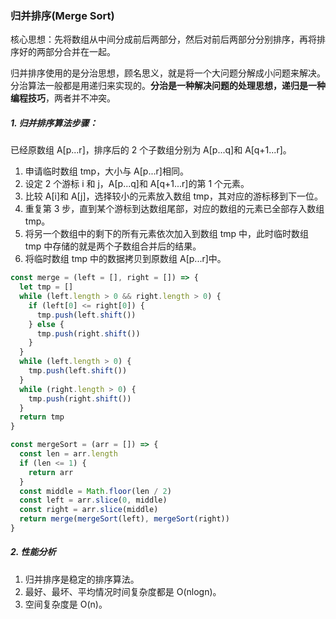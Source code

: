 ### 归并排序(Merge Sort)

核心思想：先将数组从中间分成前后两部分，然后对前后两部分分别排序，再将排序好的两部分合并在一起。

归并排序使用的是分治思想，顾名思义，就是将一个大问题分解成小问题来解决。分治算法一般都是用递归来实现的。**分治是一种解决问题的处理思想，递归是一种编程技巧**，两者并不冲突。

##### 1. 归并排序算法步骤：

已经原数组 A[p...r]，排序后的 2 个子数组分别为 A[p...q]和 A[q+1...r]。

1. 申请临时数组 tmp，大小与 A[p...r]相同。
2. 设定 2 个游标 i 和 j，A[p...q]和 A[q+1...r]的第 1 个元素。
3. 比较 A[i]和 A[j]，选择较小的元素放入数组 tmp，其对应的游标移到下一位。
4. 重复第 3 步，直到某个游标到达数组尾部，对应的数组的元素已全部存入数组 tmp。
5. 将另一个数组中的剩下的所有元素依次加入到数组 tmp 中，此时临时数组 tmp 中存储的就是两个子数组合并后的结果。
6. 将临时数组 tmp 中的数据拷贝到原数组 A[p...r]中。

```js
const merge = (left = [], right = []) => {
  let tmp = []
  while (left.length > 0 && right.length > 0) {
    if (left[0] <= right[0]) {
      tmp.push(left.shift())
    } else {
      tmp.push(right.shift())
    }
  }
  while (left.length > 0) {
    tmp.push(left.shift())
  }
  while (right.length > 0) {
    tmp.push(right.shift())
  }
  return tmp
}

const mergeSort = (arr = []) => {
  const len = arr.length
  if (len <= 1) {
    return arr
  }
  const middle = Math.floor(len / 2)
  const left = arr.slice(0, middle)
  const right = arr.slice(middle)
  return merge(mergeSort(left), mergeSort(right))
}
```

##### 2. 性能分析

1. 归并排序是稳定的排序算法。
2. 最好、最坏、平均情况时间复杂度都是 O(nlogn)。
3. 空间复杂度是 O(n)。
